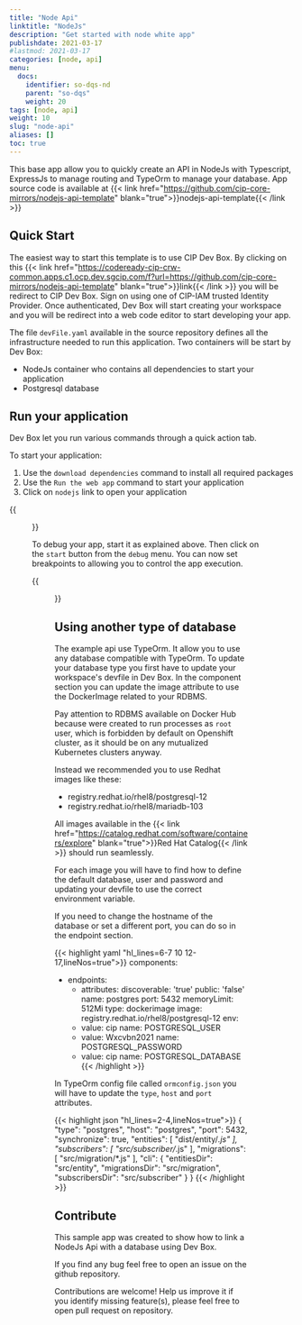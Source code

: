 ```yaml
---
title: "Node Api"
linktitle: "NodeJs"
description: "Get started with node white app"
publishdate: 2021-03-17
#lastmod: 2021-03-17
categories: [node, api]
menu:
  docs:
    identifier: so-dqs-nd
    parent: "so-dqs"
    weight: 20
tags: [node, api]
weight: 10
slug: "node-api"
aliases: []
toc: true
---
```



This base app allow you to quickly create an API in NodeJs with Typescript, ExpressJs to manage routing and TypeOrm to manage your database.
App source code is available at {{< link href="https://github.com/cip-core-mirrors/nodejs-api-template" blank="true">}}nodejs-api-template{{< /link >}}

## Quick Start

The easiest way to start this template is to use CIP Dev Box. By clicking on this {{< link href="https://codeready-cip-crw-common.apps.c1.ocp.dev.sgcip.com/f?url=https://github.com/cip-core-mirrors/nodejs-api-template" blank="true">}}link{{< /link >}} you will be redirect to CIP Dev Box. Sign on using one of CIP-IAM trusted Identity Provider. Once authenticated, Dev Box will start creating your workspace and you will be redirect into a web code editor to start developing your app.

The file `devFile.yaml` available in the source repository defines all the infrastructure needed to run this application. Two containers will be start by Dev Box:

* NodeJs container who contains all dependencies to start your application
* Postgresql database
  
## Run your application

Dev Box let you run various commands through a quick action tab.

To start your application:
1. Use the `download dependencies` command to install all required packages
2. Use the `Run the web app` command to start your application
3. Click on `nodejs` link to open your application
   
{{<figure src="media/node_command.png" alt="Command tab">}}

To debug your app, start it as explained above.
Then click on the `start` button from the `debug` menu. You can now set breakpoints to allowing you to control the app execution.

{{<figure src="media/node_debug.png" alt="Debug tab">}}



## Using another type of database

The example api use TypeOrm. It allow you to use any database compatible with TypeOrm.
To update your database type you first have to update your workspace's devfile in Dev Box.
In the component section you can update the image attribute to use the DockerImage related to your RDBMS.

Pay attention to RDBMS available on Docker Hub because were created to run processes as `root` user, which is forbidden by default on Openshift cluster, as it should be on any mutualized Kubernetes clusters anyway.

Instead we recommended you to use Redhat images like these:
* registry.redhat.io/rhel8/postgresql-12
* registry.redhat.io/rhel8/mariadb-103

All images available in the {{< link href="https://catalog.redhat.com/software/containers/explore" blank="true">}}Red Hat Catalog{{< /link >}} should run seamlessly.

For each image you will have to find how to define the default database, user and password and updating your devfile to use the correct environment variable.

If you need to change the hostname of the database or set a different port, you can do so in the endpoint section.

{{< highlight yaml "hl_lines=6-7 10 12-17,lineNos=true">}}
components:
  - endpoints:
      - attributes:
          discoverable: 'true'
          public: 'false'
        name: postgres
        port: 5432
    memoryLimit: 512Mi
    type: dockerimage
    image: registry.redhat.io/rhel8/postgresql-12
    env:
      - value: cip
        name: POSTGRESQL_USER
      - value: Wxcvbn2021
        name: POSTGRESQL_PASSWORD
      - value: cip
        name: POSTGRESQL_DATABASE
{{< /highlight >}}

In TypeOrm config file called `ormconfig.json` you will have to update the `type`, `host` and `port` attributes.

{{< highlight json "hl_lines=2-4,lineNos=true">}}
{
  "type": "postgres",
  "host": "postgres",
  "port": 5432,
  "synchronize": true,
  "entities": [
    "dist/entity/*.js"
  ],
  "subscribers": [
    "src/subscriber/*.js"
  ],
  "migrations": [
    "src/migration/*.js"
  ],
  "cli": {
    "entitiesDir": "src/entity",
    "migrationsDir": "src/migration",
    "subscribersDir": "src/subscriber"
  }
}
{{< /highlight >}}



## Contribute

This sample app was created to show how to link a NodeJs Api with a database using Dev Box.

If you find any bug feel free to open an issue on the github repository.

Contributions are welcome! Help us improve it if you identify missing feature(s), please feel free to open pull request on repository.